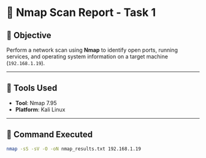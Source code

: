 # 📄 Nmap Scan Report - Task 1

## 🎯 Objective
Perform a network scan using **Nmap** to identify open ports, running services, and operating system information on a target machine (`192.168.1.19`).

---

## 🧰 Tools Used
- **Tool**: Nmap 7.95  
- **Platform**: Kali Linux

---

## 🧪 Command Executed
```bash
nmap -sS -sV -O -oN nmap_results.txt 192.168.1.19

